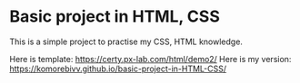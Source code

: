 # Basic project in HTML, CSS

This is a simple project to practise my CSS, HTML knowledge.

Here is template: https://certy.px-lab.com/html/demo2/
Here is my version: https://komorebivv.github.io/basic-project-in-HTML-CSS/
